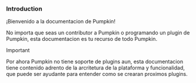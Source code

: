 ### Introduction
¡Bienvenido a la documentacion de Pumpkin!

No importa que seas un contributor a Pumpkin o programando un plugin de Pumpkin, esta documentacion es tu recurso de todo Pumpkin.

> [!IMPORTANT]
> Por ahora Pumpkin no tiene soporte de plugins aun, esta documentacion tiene contenido adrento de la arcritetura de la plataforma y funcionalidad, que puede ser ayudante para entender como se crearan proximos plugins.